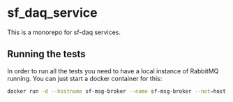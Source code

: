# sf_daq_service

This is a monorepo for sf-daq services.

## Running the tests

In order to run all the tests you need to have a local 
instance of RabbitMQ running. You can just start a 
docker container for this:

```bash
docker run -d --hostname sf-msg-broker --name sf-msg-broker --net=host rabbitmq:3-management
```